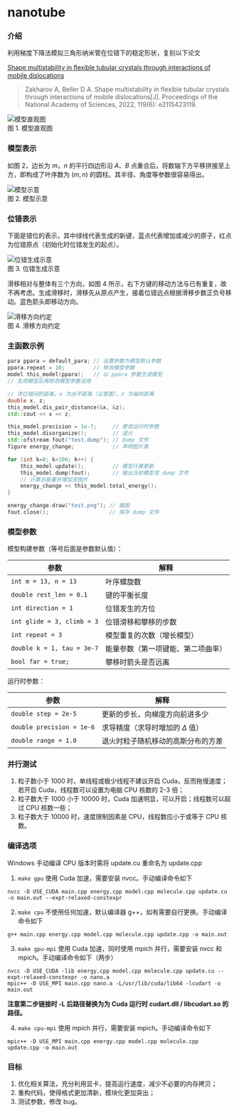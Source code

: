 # nanotube

### 介绍
利用梯度下降法模拟三角形纳米管在位错下的稳定形状，复刻以下论文

[Shape multistability in ﬂexible tubular crystals through interactions of mobile dislocations](https://www.pnas.org/doi/pdf/10.1073/pnas.2115423119)
> Zakharov A, Beller D A. Shape multistability in flexible tubular crystals through interactions of mobile dislocations[J]. Proceedings of the National Academy of Sciences, 2022, 119(6): e2115423119.

![模型直观图](https://gitee.com/Bovera/nanotube/raw/master/model.png)  
图 1. 模型直观图

### 模型表示

如图 2，边长为 $m$，$n$ 的平行四边形沿 $A$、$B$ 点重合后，将数轴下方平移拼接至上方，即构成了叶序数为 $(m,n)$ 的圆柱。其半径、角度等参数很容易得出。

![模型示意](https://gitee.com/Bovera/nanotube/raw/master/tube.png)  
图 2. 模型示意

### 位错表示

下面是错位的表示，其中绿线代表生成的新键，蓝点代表增加或减少的原子，红点为位错原点（初始化时位错发生的起点）。

![位错生成示意](https://gitee.com/Bovera/nanotube/raw/master/dislocation.png)  
图 3. 位错生成示意

滑移相对与整体有三个方向，如图 4 所示，右下方键的移动方法与已有重复，故不再考虑。生成滑移时，滑移先从原点产生，接着位错远点根据滑移步数正负号移动。蓝色箭头即移动方向。

![滑移方向约定](https://gitee.com/Bovera/nanotube/raw/master/direction.png)  
图 4. 滑移方向约定

### 主函数示例
```cpp
para ppara = default_para; // 设置参数为模型默认参数
ppara.repeat = 10;         // 修改模型参数
model this_model(ppara);   // 以 ppara 参数生成模型
// 生成模型后再修改模型参数没用

// 求位错间的距离，x 为水平距离（沿管面），z 为轴向距离
double x, z;
this_model.dis_pair_distance(&x, &z);
std::cout << x << z;

this_model.precision = 1e-7;     // 更改运行时参数
this_model.disorganize();        // 退火
std::ofstream fout("test.dump"); // dump 文件
figure energy_change;            // 声明图片类

for (int k=0; k<100; k++) {
    this_model.update();         // 模型计算更新
    this_model.dump(fout);       // 输出当前模型至 dump 文件
    // 计算总能量并增加至图片
    energy_change << this_model.total_energy();
}

energy_change.draw("test.png"); // 画图
fout.close();                   // 保存 dump 文件
```

### 模型参数
模型构建参数（等号后面是参数默认值）：

| 参数                       | 解释          |
| ---                        | ---         |
|`int m = 13, n = 13`        | 叶序螺旋数    |
|`double rest_len = 0.1`     | 键的平衡长度  |
|`int direction = 1`         | 位错发生的方位 |
|`int glide = 3, climb = 3`  | 位错滑移和攀移的步数 |
|`int repeat = 3`            | 模型重复的次数（增长模型）|
|`double k = 1, tau = 3e-7`  | 能量参数（第一项键能、第二项曲率）|
|`bool far = true;`          | 攀移时箭头是否远离 |

运行时参数：

| 参数                      | 解释          |
| ---                      | ---         |
|`double step = 2e-5`      |  更新的步长，向梯度方向前进多少|
|`double precision = 1e-6` | 求导精度（求导时增加的 $\Delta$ 值）
|`double range = 1.0`      | 退火时粒子随机移动的高斯分布的方差 |

### 并行测试
1. 粒子数小于 1000 时，单线程或极少线程不建议开启 Cuda，反而拖慢速度；若开启 Cuda，线程数可以设置为电脑 CPU 核数的 2-3 倍；
2. 粒子数大于 1000 小于 10000 时，Cuda 加速明显，可以开启；线程数可以超过 CPU 核数一些；
3. 粒子数大于 10000 时，速度限制因素是 CPU，线程数应小于或等于 CPU 核数。

### 编译选项
Windows 手动编译 CPU 版本时需将 update.cu 重命名为 update.cpp

1. `make gpu` 使用 Cuda 加速，需要安装 nvcc。手动编译命令如下
```
nvcc -D USE_CUDA main.cpp energy.cpp model.cpp molecule.cpp update.cu -o main.out --expt-relaxed-constexpr
```

2. `make cpu` 不使用任何加速，默认编译器 g++，如有需要自行更换。手动编译命令如下
```
g++ main.cpp energy.cpp model.cpp molecule.cpp update.cpp -o main.out
```

3. `make gpu-mpi` 使用 Cuda 加速，同时使用 mpich 并行，需要安装 nvcc 和 mpich。手动编译命令如下（两步）
```
nvcc -D USE_CUDA -lib energy.cpp model.cpp molecule.cpp update.cu --expt-relaxed-constexpr -o nano.a
mpic++ -D USE_MPI main.cpp nano.a -L/usr/lib/cuda/lib64 -lcudart -o main.out
```

**注意第二步链接时 -L 后路径替换为为 Cuda 运行时 cudart.dll / libcudart.so 的路径。**

4. `make cpu-mpi` 使用 mpich 并行，需要安装 mpich。手动编译命令如下
```
mpic++ -D USE_MPI main.cpp energy.cpp model.cpp molecule.cpp update.cpp -o main.out
```

### 目标
1. 优化相关算法，充分利用显卡，提高运行速度，减少不必要的内存拷贝；
2. 重构代码，使得格式更加清新，模块化更加突出；
3. 测试参数，修改 bug。